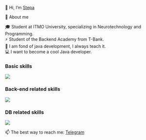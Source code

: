 👋 Hi, I’m [Stepa](https://github.com/steepikk)

🐾 About me 

🎓 Student at ITMO University, specializing in Neurotechnology and Programming.  
⚡ Student of the Backend Academy from T-Bank.  
📕 I am fond of java development, I always teach it.  
💻 I want to become a cool Java developer. 


<div id="skills", align="left">
  <h3> Basic skills</h3>
    <img src="https://skillicons.dev/icons?i=java,linux,git" />

  <h3> Back-end related skills</h3>
    <img src="https://skillicons.dev/icons?i=spring,hibernate,postman" />
  
  <h3> DB related skills</h3>
    <img src="https://skillicons.dev/icons?i=postgres,mysql" />

</div>


📫 The best way to reach me: [Telegram](https://t.me/stepanduss)
